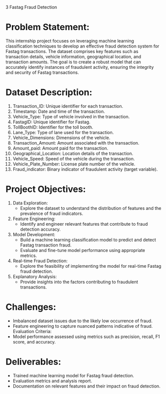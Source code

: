 3 Fastag Fraud Detection

# Problem Statement:

This internship project focuses on leveraging machine learning classification techniques to develop an 
effective fraud detection system for Fastag transactions. The dataset comprises key features such as 
transaction details, vehicle information, geographical location, and transaction amounts. The goal is to 
create a robust model that can accurately identify instances of fraudulent activity, ensuring the integrity 
and security of Fastag transactions.

# Dataset Description:

1. Transaction_ID: Unique identifier for each transaction.
2. Timestamp: Date and time of the transaction.
3. Vehicle_Type: Type of vehicle involved in the transaction.
4. FastagID: Unique identifier for Fastag.
5. TollBoothID: Identifier for the toll booth.
6. Lane_Type: Type of lane used for the transaction.
7. Vehicle_Dimensions: Dimensions of the vehicle.
8. Transaction_Amount: Amount associated with the transaction.
9. Amount_paid: Amount paid for the transaction.
10. Geographical_Location: Location details of the transaction.
11. Vehicle_Speed: Speed of the vehicle during the transaction.
12. Vehicle_Plate_Number: License plate number of the vehicle.
13. Fraud_indicator: Binary indicator of fraudulent activity (target variable).
    
# Project Objectives:

1. Data Exploration:
   - Explore the dataset to understand the distribution of features and the prevalence of fraud indicators.
2. Feature Engineering:
   - Identify and engineer relevant features that contribute to fraud detection accuracy.
3. Model Development:
   - Build a machine learning classification model to predict and detect Fastag transaction fraud.
   - Evaluate and fine-tune model performance using appropriate metrics.
4. Real-time Fraud Detection:
   - Explore the feasibility of implementing the model for real-time Fastag fraud detection.
5. Explanatory Analysis:
   - Provide insights into the factors contributing to fraudulent transactions.

# Challenges:
- Imbalanced dataset issues due to the likely low occurrence of fraud.
- Feature engineering to capture nuanced patterns indicative of fraud.
Evaluation Criteria:
- Model performance assessed using metrics such as precision, recall, F1 score, and accuracy.

# Deliverables:

- Trained machine learning model for Fastag fraud detection.
- Evaluation metrics and analysis report.
- Documentation on relevant features and their impact on fraud detection.
